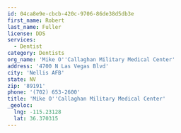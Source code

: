 ```yaml
---
id: 04ca8e9e-cbcb-420c-9706-86de38d5db3e
first_name: Robert
last_name: Fuller
license: DDS
services:
  - Dentist
category: Dentists
org_name: 'Mike O''Callaghan Military Medical Center'
address: '4700 N Las Vegas Blvd'
city: 'Nellis AFB'
state: NV
zip: '89191'
phone: '(702) 653-2600'
title: 'Mike O''Callaghan Military Medical Center'
_geoloc:
  lng: -115.23128
  lat: 36.370315
---
```

